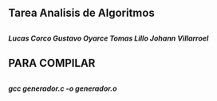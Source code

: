
<H2>Tarea Analisis de Algoritmos <H2/>

<h5>
Lucas Corco
Gustavo Oyarce
Tomas Lillo
Johann Villarroel
<h5/>

<H2>PARA COMPILAR <H2/>

<h5>
gcc generador.c -o generador.o
<h5/>
